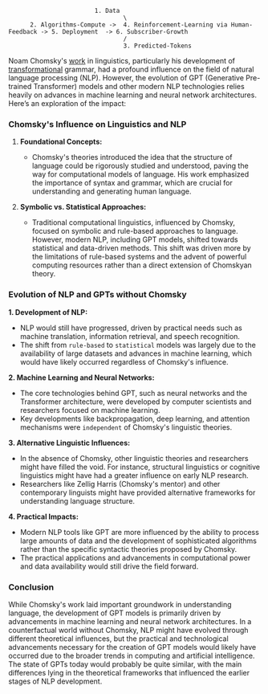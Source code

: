                             1. Data
                                    \
          2. Algorithms-Compute ->  4. Reinforcement-Learning via Human-Feedback -> 5. Deployment  -> 6. Subscriber-Growth
                                    /
                                    3. Predicted-Tokens


Noam Chomsky's [work](https://github.com/abikesa/chomsky-foucault/blob/main/README.md) in linguistics, particularly his development of [transformational](transformational_analysis.pdf) grammar, had a profound influence on the field of natural language processing (NLP). However, the evolution of GPT (Generative Pre-trained Transformer) models and other modern NLP technologies relies heavily on advances in machine learning and neural network architectures. Here’s an exploration of the impact:

### Chomsky's Influence on Linguistics and NLP

1. **Foundational Concepts:**
   - Chomsky's theories introduced the idea that the structure of language could be rigorously studied and understood, paving the way for computational models of language. His work emphasized the importance of syntax and grammar, which are crucial for understanding and generating human language.

2. **Symbolic vs. Statistical Approaches:**
   - Traditional computational linguistics, influenced by Chomsky, focused on symbolic and rule-based approaches to language. However, modern NLP, including GPT models, shifted towards statistical and data-driven methods. This shift was driven more by the limitations of rule-based systems and the advent of powerful computing resources rather than a direct extension of Chomskyan theory.

### Evolution of NLP and GPTs without Chomsky

**1. Development of NLP:**
   - NLP would still have progressed, driven by practical needs such as machine translation, information retrieval, and speech recognition.
   - The shift from `rule-based` to `statistical` models was largely due to the availability of large datasets and advances in machine learning, which would have likely occurred regardless of Chomsky's influence.

**2. Machine Learning and Neural Networks:**
   - The core technologies behind GPT, such as neural networks and the Transformer architecture, were developed by computer scientists and researchers focused on machine learning.
   - Key developments like backpropagation, deep learning, and attention mechanisms were `independent` of Chomsky's linguistic theories.

**3. Alternative Linguistic Influences:**
   - In the absence of Chomsky, other linguistic theories and researchers might have filled the void. For instance, structural linguistics or cognitive linguistics might have had a greater influence on early NLP research.
   - Researchers like Zellig Harris (Chomsky's mentor) and other contemporary linguists might have provided alternative frameworks for understanding language structure.

**4. Practical Impacts:**
   - Modern NLP tools like GPT are more influenced by the ability to process large amounts of data and the development of sophisticated algorithms rather than the specific syntactic theories proposed by Chomsky.
   - The practical applications and advancements in computational power and data availability would still drive the field forward.

### Conclusion

While Chomsky's work laid important groundwork in understanding language, the development of GPT models is primarily driven by advancements in machine learning and neural network architectures. In a counterfactual world without Chomsky, NLP might have evolved through different theoretical influences, but the practical and technological advancements necessary for the creation of GPT models would likely have occurred due to the broader trends in computing and artificial intelligence. The state of GPTs today would probably be quite similar, with the main differences lying in the theoretical frameworks that influenced the earlier stages of NLP development.
